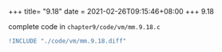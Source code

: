 +++
title= "9.18"
date = 2021-02-26T09:15:46+08:00
+++
9.18

complete code in `chapter9/code/vm/mm.9.18.c`

```diff
!INCLUDE "./code/vm/mm.9.18.diff"
```


